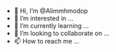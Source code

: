 - 👋 Hi, I’m @Alimmhmodop
- 👀 I’m interested in ...
- 🌱 I’m currently learning ...
- 💞️ I’m looking to collaborate on ...
- 📫 How to reach me ...

<!---
Alimmhmodop/Alimmhmodop is a ✨ special ✨ repository because its `README.md` (this file) appears on your GitHub profile.
You can click the Preview link to take a look at your changes.
--->
